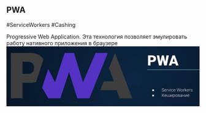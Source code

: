 ## **PWA**
#ServiceWorkers #Cashing

Progressive Web Application. Эта технология позволяет эмулировать работу нативного приложения в браузере
![](_png/Pasted%20image%2020220907172442.png)